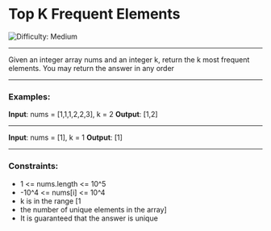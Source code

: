 # Top K Frequent Elements

![Difficulty: Medium](https://img.shields.io/badge/Difficulty-Medium-orange)

---

Given an integer array nums and an integer k, return the k most frequent elements. You may return the answer in any order

---

### Examples:
**Input**: nums = [1,1,1,2,2,3], k = 2
**Output**: [1,2]

---

**Input**: nums = [1], k = 1
**Output**: [1]

---

### Constraints:
- 1 <= nums.length <= 10^5
- -10^4 <= nums[i] <= 10^4
- k is in the range [1
- the number of unique elements in the array]
- It is guaranteed that the answer is unique

